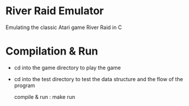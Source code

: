 # River Raid Emulator

Emulating the classic Atari game River Raid in C

# Compilation & Run

- cd into the game directory to play the game
- cd into the test directory to test the data structure and the flow of the program

    compile & run : make run
